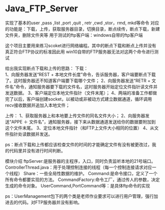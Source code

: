# Java_FTP_Server
实现了基本的user ,pass ,list ,port ,quit , retr ,cwd ,stor，rmd, mkd等命令
对应的功能是：下载，上传，获取服务器目录，切换目录，断点续传，断点下载，新建文件夹，删除文件夹等
用于测试的ftp客户端：windows自带的ftp客户端

这个项目主要用来练习scoket进行网络编程。其中的断点下载和断点上传并没有真正符合FTP协议的标准因此用
win10自带的FTP服务器无法对这两个命令进行测试

给出我实现断点下载和上传的思路：
下载：  
1、向服务器发送“REST + 本地文件长度”命令，告诉服务器，客户端要断点下载了。这时服务器还不知道客户端要下载哪个文件； 
2、向服务器发送“RETR + 文件名”命令，通知服务器要下载的文件名，这时服务器开始定位文件指针读文件并发送数据。 
3、客户端定位本地文件指针（文件末尾）； 
4、两端的准备工作都做完了以后，客户端创建socket，以被动或非被动方式建立数据通道，循环调用recv接收数据并追加入本地文件； 
 
上传： 
1、获取服务器上和本地要上传文件的同名文件大小； 
2、向服务器发送“APPE ＋ 文件名”，通知服务器，接下来从数据通道发送给你的数据要附加到这个文件末尾。 
3、定位本地文件指针（和FTP上文件大小相同的位置） 
4、从文件指针处读数据并发送。 

ps：断点下载和上传都应该检查文件的时间的才能确定文件有没有被更改过，我的代码里并没有进行时间判断。

模块介绍
ftpServer:是服务器的主程序，入口，同时负责监听本地的21号端口。
ControllerThread.java：用于处理控制连接的线程（每一个控制连接请求对应一个线程）
Share：一些全局性数据的维护。
Command:是命令接口，定义了一个所有命令都要实现的方法。
CommandFactory:命令工厂，通过传人的参数，决定生成的命令对象。
UserCommand,PortCommand等：是具体ftp命令的实现

ps：UserManagement包下的两个类是老师作业要求可以进行用户管理，强行加进去的代码。对FTP服务器并没有影响。

